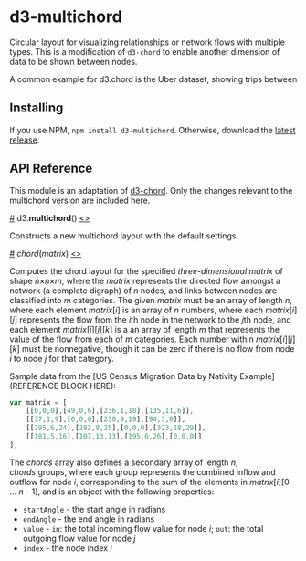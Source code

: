 # d3-multichord

Circular layout for visualizing relationships or network flows with multiple types. This is a modification of `d3-chord` to enable another dimension of data to be shown between nodes.

A common example for d3.chord is the Uber dataset, showing trips between 

## Installing

If you use NPM, `npm install d3-multichord`. Otherwise, download the [latest release](https://github.com/d3/d3-multichord/releases/latest).

## API Reference

This module is an adaptation of [d3-chord](https://github.com/d3/d3-chord). Only the changes relevant to the multichord version are included here. 

<a href="#multichord" name="multichord">#</a> d3.<b>multichord</b>() [<>](https://github.com/chornbaker/d3-multichord/blob/master/src/multichord.js "Source")

Constructs a new multichord layout with the default settings.

<a href="#_chord" name="_chord">#</a> <i>chord</i>(<i>matrix</i>) [<>](https://github.com/chornbaker/d3-multichord/blob/master/src/multichord.js#L19 "Source")

Computes the chord layout for the specified *three-dimensional* *matrix* of shape *n*×*n*×*m*, where the *matrix* represents the directed flow amongst a network (a complete digraph) of *n* nodes, and links between nodes are classified into *m* categories. The given *matrix* must be an array of length *n*, where each element *matrix*[*i*] is an array of *n* numbers, where each *matrix*[*i*][*j*] represents the flow from the *i*th node in the network to the *j*th node, and each element *matrix*[*i*][*j*][*k*] is a an array of length *m* that represents the value of the flow from each of *m* categories. Each number within *matrix*[*i*][*j*][*k*] must be nonnegative, though it can be zero if there is no flow from node *i* to node *j* for that category. 

Sample data from the [US Census Migration Data by Nativity Example](REFERENCE BLOCK HERE):

```js
var matrix = [
    [[0,0,0],[49,0,6],[236,1,18],[135,11,6]],
    [[37,1,9],[0,0,0],[230,9,19],[94,3,0]],
    [[295,6,24],[282,8,25],[0,0,0],[323,18,29]],
    [[181,5,16],[107,13,13],[195,6,26],[0,0,0]]
];
```

The *chords* array also defines a secondary array of length *n*, *chords*.groups, where each group represents the combined inflow and outflow for node *i*, corresponding to the sum of the elements in *matrix*[*i*][0 … *n* - 1], and is an object with the following properties:

* `startAngle` - the start angle in radians
* `endAngle` - the end angle in radians
* `value` - `in`: the total incoming flow value for node *i*; `out`: the total outgoing flow value for node *j*
* `index` - the node index *i*